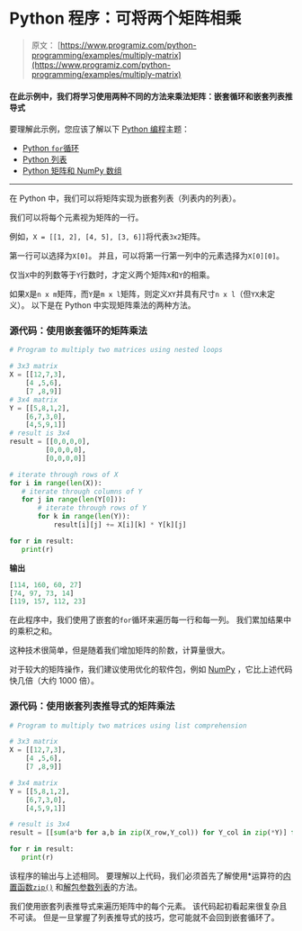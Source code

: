 # Python 程序：可将两个矩阵相乘

> 原文： [https://www.programiz.com/python-programming/examples/multiply-matrix](https://www.programiz.com/python-programming/examples/multiply-matrix)

#### 在此示例中，我们将学习使用两种不同的方法来乘法矩阵：嵌套循环和嵌套列表推导式

要理解此示例，您应该了解以下 [Python 编程](/python-programming "Python tutorial")主题：

*   [Python `for`循环](/python-programming/for-loop)
*   [Python 列表](/python-programming/list)
*   [Python 矩阵和 NumPy 数组](/python-programming/matrix)

* * *

在 Python 中，我们可以将矩阵实现为嵌套列表（列表内的列表）。

我们可以将每个元素视为矩阵的一行。

例如，`X = [[1, 2], [4, 5], [3, 6]]`将代表`3x2`矩阵。

第一行可以选择为`X[0]`。 并且，可以将第一行第一列中的元素选择为`X[0][0]`。

仅当`X`中的列数等于`Y`行数时，才定义两个矩阵`X`和`Y`的相乘。

如果`X`是`n x m`矩阵，而`Y`是`m x l`矩阵，则定义`XY`并具有尺寸`n x l`（但`YX`未定义）。 以下是在 Python 中实现矩阵乘法的两种方法。

### 源代码：使用嵌套循环的矩阵乘法

```py
# Program to multiply two matrices using nested loops

# 3x3 matrix
X = [[12,7,3],
    [4 ,5,6],
    [7 ,8,9]]
# 3x4 matrix
Y = [[5,8,1,2],
    [6,7,3,0],
    [4,5,9,1]]
# result is 3x4
result = [[0,0,0,0],
         [0,0,0,0],
         [0,0,0,0]]

# iterate through rows of X
for i in range(len(X)):
   # iterate through columns of Y
   for j in range(len(Y[0])):
       # iterate through rows of Y
       for k in range(len(Y)):
           result[i][j] += X[i][k] * Y[k][j]

for r in result:
   print(r) 
```

**输出**

```py
[114, 160, 60, 27]
[74, 97, 73, 14]
[119, 157, 112, 23]

```

在此程序中，我们使用了嵌套的`for`循环来遍历每一行和每一列。 我们累加结果中的乘积之和。

这种技术很简单，但是随着我们增加矩阵的阶数，计算量很大。

对于较大的矩阵操作，我们建议使用优化的软件包，例如 [NumPy](http://www.numpy.org/ "NumPy Official Website") ，它比上述代码快几倍（大约 1000 倍）。

### 源代码：使用嵌套列表推导式的矩阵乘法

```py
# Program to multiply two matrices using list comprehension

# 3x3 matrix
X = [[12,7,3],
    [4 ,5,6],
    [7 ,8,9]]

# 3x4 matrix
Y = [[5,8,1,2],
    [6,7,3,0],
    [4,5,9,1]]

# result is 3x4
result = [[sum(a*b for a,b in zip(X_row,Y_col)) for Y_col in zip(*Y)] for X_row in X]

for r in result:
   print(r) 
```

该程序的输出与上述相同。 要理解以上代码，我们必须首先了解使用*运算符的[内置函数`zip()`](http://docs.python.org/3/library/functions.html?highlight=zip#zip "built-in function zip") 和[解包参数列表](http://docs.python.org/3/tutorial/controlflow.html#unpacking-argument-lists "unpacking argument list")的方法。

我们使用嵌套列表推导式来遍历矩阵中的每个元素。 该代码起初看起来很复杂且不可读。 但是一旦掌握了列表推导式的技巧，您可能就不会回到嵌套循环了。